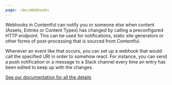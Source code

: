 ```yaml
---
page: :docsWebhooks
---
```


Webhooks in Contentful can notify you or someone else when content (Assets, Entries or Content Types) has changed by calling a preconfigured HTTP endpoint. This can be used for notifications, static site generators or other forms of post-processing that is sourced from Contentful.

Whenever an event like that occurs, you can set up a webhook that would call the specified URI in order to somehow react. For instance, you can send a push notification or a message to a Slack channel every time an entry has been edited to keep up with the changes.

[See our documentation for all the details](/developers/docs/references/content-management-api/#/reference/webhooks/)
